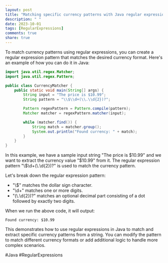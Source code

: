 ```yaml
---
layout: post
title: "Matching specific currency patterns with Java regular expressions"
description: " "
date: 2023-10-01
tags: [RegularExpressions]
comments: true
share: true
---
```


To match currency patterns using regular expressions, you can create a regular expression pattern that matches the desired currency format. Here's an example of how you can do it in Java:

```java
import java.util.regex.Matcher;
import java.util.regex.Pattern;

public class CurrencyMatcher {
    public static void main(String[] args) {
        String input = "The price is $10.99";
        String pattern = "\\$\\d+(\\.\\d{2})?";

        Pattern regexPattern = Pattern.compile(pattern);
        Matcher matcher = regexPattern.matcher(input);

        while (matcher.find()) {
            String match = matcher.group();
            System.out.println("Found currency: " + match);
        }
    }
}
```

In this example, we have a sample input string "The price is $10.99" and we want to extract the currency value "$10.99" from it. The regular expression pattern "\\$\\d+(\\.\\d{2})?" is used to match the currency pattern.

Let's break down the regular expression pattern:
- "\\$" matches the dollar sign character.
- "\\d+" matches one or more digits.
- "(\\.\\d{2})?" matches an optional decimal part consisting of a dot followed by exactly two digits.

When we run the above code, it will output:
```
Found currency: $10.99
```

This demonstrates how to use regular expressions in Java to match and extract specific currency patterns from a string. You can modify the pattern to match different currency formats or add additional logic to handle more complex scenarios.

#Java #RegularExpressions